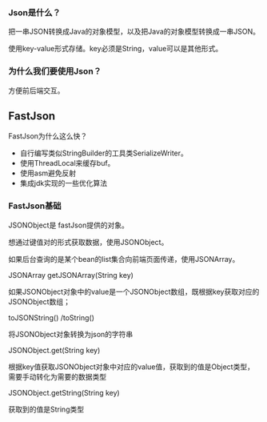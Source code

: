 


### Json是什么？

把一串JSON转换成Java的对象模型，以及把Java的对象模型转换成一串JSON。

使用key-value形式存储。key必须是String，value可以是其他形式。

### 为什么我们要使用Json？

方便前后端交互。

## FastJson

FastJson为什么这么快？
- 自行编写类似StringBuilder的工具类SerializeWriter。
- 使用ThreadLocal来缓存buf。
- 使用asm避免反射
- 集成jdk实现的一些优化算法

### FastJson基础

JSONObject是 fastJson提供的对象。

想通过键值对的形式获取数据，使用JSONObject。

如果后台查询的是某个bean的list集合向前端页面传递，使用JSONArray。

JSONArray getJSONArray(String key) 

如果JSONObject对象中的value是一个JSONObject数组，既根据key获取对应的JSONObject数组；

toJSONString() /toString()

将JSONObject对象转换为json的字符串

JSONObject.get(String key)

根据key值获取JSONObject对象中对应的value值，获取到的值是Object类型，需要手动转化为需要的数据类型

JSONObject.getString(String key)

获取到的值是String类型


